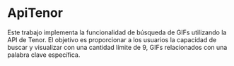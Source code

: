 # ApiTenor
Este trabajo  implementa la  funcionalidad de búsqueda de GIFs utilizando la API de Tenor. 
El objetivo  es proporcionar a los usuarios la capacidad de buscar y visualizar con una cantidad límite de 9,
GIFs relacionados con una palabra clave específica. 
